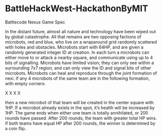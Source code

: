 # BattleHackWest-HackathonByMIT

Battlecode Nexus Game Spec

In the distant future, almost all nature and technology have been wiped out by global
catastrophe. All that remains are two opposing factions of microbots, red and blue, who
live on a wraparound grid randomly scattered with holes and obstacles. Microbots start
with 64HP, and are given a randomly generated integer ID at creation.
In each turn a microbots can either move to or attack a nearby square, and communicate
using up to 4 bits of signalling. Microbots have limited vision; they can only see within a
surrounding 7x7 region, and can only view the ID and signal bits of other microbots.
Microbots can heal and reproduce through the joint formation of nexi. If any 4 microbots
of the same team are in the following formation, with empty corners:

 X
X X
 X
 
 then a new microbot of that team will be created in the center square with 1HP. If a
microbot already exists in the spot, it’s health will be increased by 1HP.
The game ends when either one team is totally annihilated, or 200 rounds have passed.
After 200 rounds, the team with greater total HP wins. If both teams have equal HP after
200 rounds, the winner is determined by a coin flip.
